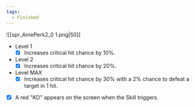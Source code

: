```yaml
---
tags:
  - Finished
---
```

![[spr_AmePerk2_0 1.png|50]]
- Level 1
	- [x] Increases critical hit chance by 10%.
- Level 2
	- [x] Increases critical hit chance by 20%.
- Level MAX
	- [x] Increases critical hit chance by 30% with a 2% chance to defeat a target in 1 hit.

- [x] A red "KO" appears on the screen when the Skill triggers.